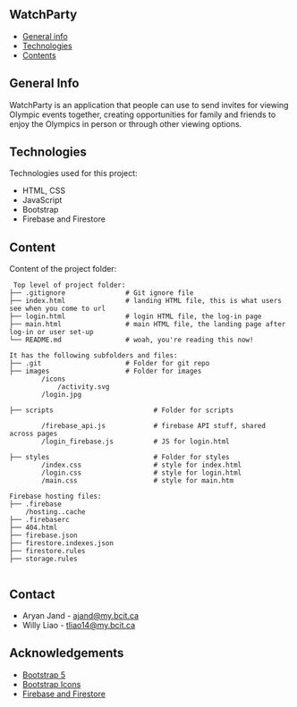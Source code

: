 ## WatchParty

* [General info](#general-info)
* [Technologies](#technologies)
* [Contents](#content)

## General Info
WatchParty is an application that people can use to send invites for viewing Olympic events together, creating opportunities for family and friends to enjoy the Olympics in person or through other viewing options.
	
## Technologies
Technologies used for this project:
* HTML, CSS
* JavaScript
* Bootstrap
* Firebase and Firestore 
	
## Content
Content of the project folder:

```
 Top level of project folder: 
├── .gitignore               # Git ignore file
├── index.html               # landing HTML file, this is what users see when you come to url
├── login.html               # login HTML file, the log-in page
├── main.html                # main HTML file, the landing page after log-in or user set-up
└── README.md                # woah, you're reading this now!

It has the following subfolders and files:
├── .git                     # Folder for git repo
├── images                   # Folder for images
        /icons
            /activity.svg
        /login.jpg
        
├── scripts                         # Folder for scripts
  
        /firebase_api.js            # firebase API stuff, shared across pages
        /login_firebase.js          # JS for login.html

├── styles                          # Folder for styles
        /index.css                  # style for index.html
        /login.css                  # style for login.html
        /main.css                   # style for main.htm

Firebase hosting files: 
├── .firebase
	/hosting..cache
├── .firebaserc
├── 404.html
├── firebase.json
├── firestore.indexes.json
├── firestore.rules
├── storage.rules


```

## Contact 
* Aryan Jand - ajand@my.bcit.ca 
* Willy Liao - tliao14@my.bcit.ca

## Acknowledgements 
* [Bootstrap 5](https://getbootstrap.com/)
* [Bootstrap Icons](https://icons.getbootstrap.com/)
* [Firebase and Firestore](https://firebase.google.com/)